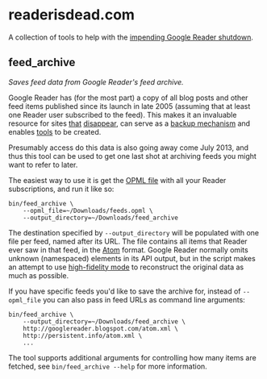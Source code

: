 # readerisdead.com

A collection of tools to help with the [impending Google Reader shutdown](http://googlereader.blogspot.com/2013/03/powering-down-google-reader.html).

## feed_archive

_Saves feed data from Google Reader's feed archive._

Google Reader has (for the most part) a copy of all blog posts and other feed items published since its launch in late 2005 (assuming that at least one Reader user subscribed to the feed). This makes it an invaluable resource for sites [that](http://whytheluckystiff.net/) [disappear](http://www.diveintomark.org/), can serve as a [backup mechanism](http://wordpress.org/support/topic/whole-tables-gone-missing-from-db-hacked#post-1326219) and enables [tools](http://www.streamspigot.com/feed-playback/) to be created.

Presumably access do this data is also going away come July 2013, and thus this tool can be used to get one last shot at archiving feeds you might want to refer to later.

The easiest way to use it is get the [OPML file](http://www.google.com/reader/subscriptions/export) with all your Reader subscriptions, and run it like so:

```
bin/feed_archive \
    --opml_file=~/Downloads/feeds.opml \
    --output_directory=~/Downloads/feed_archive
```

The destination specified by `--output_directory` will be populated with one file per feed, named after its URL. The file contains all items that Reader ever saw in that feed, in the [Atom](http://www.ietf.org/rfc/rfc4287) format. Google Reader normally omits unknown (namespaced) elements in its API output, but in the script makes an attempt to use [high-fidelity mode](https://groups.google.com/forum/?fromgroups#!topic/fougrapi/Rab23a9jhzc) to reconstruct the original data as much as possible.

If you have specific feeds you'd like to save the archive for, instead of `--opml_file` you can also pass in feed URLs as command line arguments:

```
bin/feed_archive \
    --output_directory=~/Downloads/feed_archive \
    http://googlereader.blogspot.com/atom.xml \
    http://persistent.info/atom.xml \
    ...
```

The tool supports additional arguments for controlling how many items are fetched, see `bin/feed_archive --help` for more information.
